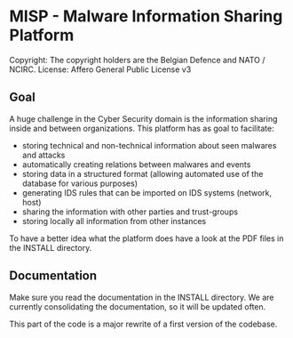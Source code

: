 MISP - Malware Information Sharing Platform
===========================================

Copyright: The copyright holders are the Belgian Defence and NATO / NCIRC.
License: Affero General Public License v3

Goal
----
A huge challenge in the Cyber Security domain is the information sharing inside and between organizations. 
This platform has as goal to facilitate:
* storing technical and non-technical information about seen malwares and attacks
* automatically creating relations between malwares and events
* storing data in a structured format (allowing automated use of the database for various purposes)
* generating IDS rules that can be imported on IDS systems (network, host)
* sharing the information with other parties and trust-groups
* storing locally all information from other instances

To have a better idea what the platform does have a look at the PDF files in the INSTALL directory.

Documentation
-------------
Make sure you read the documentation in the INSTALL directory.
We are currently consolidating the documentation, so it will be updated often.

This part of the code is a major rewrite of a first version of the codebase.
